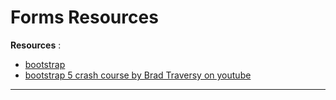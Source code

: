 # Forms Resources

**Resources** :

- [bootstrap](https://getbootstrap.com/docs/5.0/utilities/spacing/)
- [bootstrap 5 crash course by Brad Traversy on youtube](https://www.youtube.com/watch?v=4sosXZsdy-s&list=RDCMUC29ju8bIPH5as8OGnQzwJyA&index=2)

----